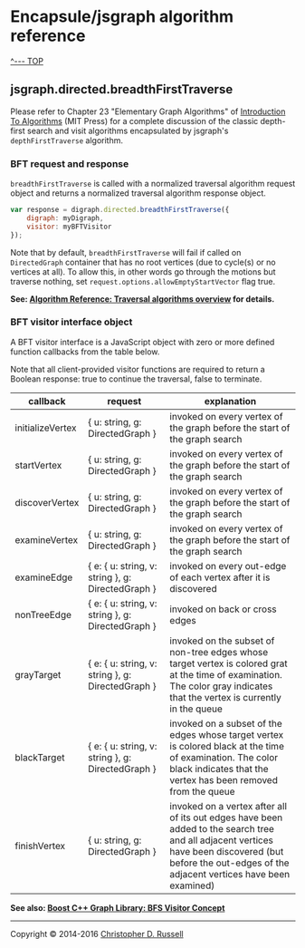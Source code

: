 # Encapsule/jsgraph algorithm reference

[^--- TOP](../README.md)

## jsgraph.directed.breadthFirstTraverse

Please refer to Chapter 23 "Elementary Graph Algorithms" of [Introduction To Algorithms](https://mitpress.mit.edu/books/introduction-algorithms) (MIT Press) for a complete discussion of the classic depth-first search and visit algorithms encapsulated by jsgraph's `depthFirstTraverse` algorithm.

### BFT request and response

`breadthFirstTraverse` is called with a normalized traversal algorithm request object and returns a normalized traversal algorithm response object.

```javascript
var response = digraph.directed.breadthFirstTraverse({
    digraph: myDigraph,
    visitor: myBFTVisitor
});
```

Note that by default, `breadthFirstTraverse` will fail if called on `DirectedGraph` container that has no root vertices (due to cycle(s) or no vertices at all). To allow this, in other words go through the motions but traverse nothing, set `request.options.allowEmptyStartVector` flag true.

**See: [Algorithm Reference: Traversal algorithms overview](./algorithm-traversal.md) for details.**

### BFT visitor interface object

A BFT visitor interface is a JavaScript object with zero or more defined function callbacks from the table below.

Note that all client-provided visitor functions are required to return a Boolean response: true to continue the traversal, false to terminate.

callback | request | explanation
-------- | ------- | -----------
initializeVertex | { u: string, g: DirectedGraph } | invoked on every vertex of the graph before the start of the graph search
startVertex | { u: string, g: DirectedGraph } | invoked on every vertex of the graph before the start of the graph search
discoverVertex | { u: string, g: DirectedGraph } | invoked on every vertex of the graph before the start of the graph search
examineVertex | { u: string, g: DirectedGraph } | invoked on every vertex of the graph before the start of the graph search
examineEdge | { e: { u: string, v: string }, g: DirectedGraph } | invoked on every out-edge of each vertex after it is discovered
nonTreeEdge | { e: { u: string, v: string }, g: DirectedGraph } | invoked on back or cross edges
grayTarget | { e: { u: string, v: string }, g: DirectedGraph } | invoked on the subset of non-tree edges whose target vertex is colored grat at the time of examination. The color gray indicates that the vertex is currently in the queue
blackTarget | { e: { u: string, v: string }, g: DirectedGraph } | invoked on a subset of the edges whose target vertex is colored black at the time of examination. The color black indicates that the vertex has been removed from the queue
finishVertex | { u: string, g: DirectedGraph } | invoked on a vertex after all of its out edges have been added to the search tree and all adjacent vertices have been discovered (but before the out-edges of the adjacent vertices have been examined)


**See also: [Boost C++ Graph Library: BFS Visitor Concept](http://www.boost.org/doc/libs/1_55_0/libs/graph/doc/BFSVisitor.html)**

<hr>

Copyright &copy; 2014-2016 [Christopher D. Russell](https://github.com/ChrisRus)

